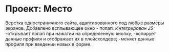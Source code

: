 # Проект: Место

Верстка одностраничного сайта, адаптированного под любые размеры экранов. 
Добавлено всплывающее окно - попап. 
*Интегрирован JS:* 
-открывает попап при нажатии на определенную кнопку;
-копирует данные профиля и отображает их в плейсхолдере;
-меняет данные профиля при введении новых в форме.
